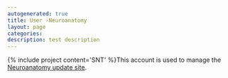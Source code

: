 ```yaml
---
autogenerated: true
title: User ›Neuroanatomy
layout: page
categories: 
description: test description
---
```


{% include project content='SNT' %}This account is used to manage the [Neuroanatomy update site](/plugins/neuroanatomy).
